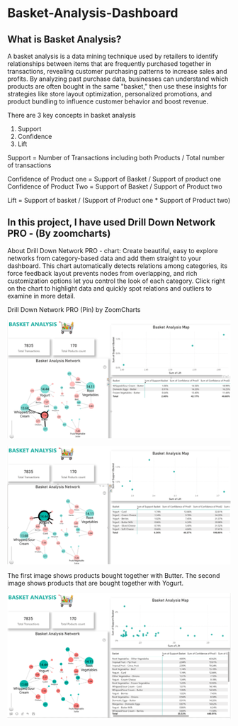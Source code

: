 # Basket-Analysis-Dashboard

## What is Basket Analysis?
A basket analysis is a data mining technique used by retailers to identify relationships between items that are frequently purchased together in transactions, revealing customer purchasing patterns to increase sales and profits. By analyzing past purchase data, businesses can understand which products are often bought in the same "basket," then use these insights for strategies like store layout optimization, personalized promotions, and product bundling to influence customer behavior and boost revenue.

There are 3 key concepts in basket analysis
1.	Support
2.	Confidence
3.	Lift

Support = Number of Transactions including both Products / Total number of transactions

Confidence of Product one = Support of Basket / Support of product one
Confidence of Product Two = Support of Basket / Support of Product two

Lift = Support of basket / (Support of Product one * Support of Product two)



## In this project, I have used Drill Down Network PRO - (By zoomcharts)

About Drill Down Network PRO - chart: 
Create beautiful, easy to explore networks from category-based data and add them straight to your dashboard. This chart automatically detects relations among categories, its force feedback layout prevents nodes from overlapping, and rich customization options let you control the look of each category. Click right on the chart to highlight data and quickly spot relations and outliers to examine in more detail.

Drill Down Network PRO (Pin) by ZoomCharts

![img alt](https://github.com/nsankareswari-70/Basket-Analysis-Dashboard/blob/baaf534b9896600707371df62250b7610ed0dd32/BasketAnalysis1.png)

![img alt](https://github.com/nsankareswari-70/Basket-Analysis-Dashboard/blob/5e21c4bd4af17120dc6e40ab530b40d75c373f38/BasketAnalysis2.png)

The first image shows products bought together with Butter.
The second image shows products that are bought together with Yogurt.

![img alt](https://github.com/nsankareswari-70/Basket-Analysis-Dashboard/blob/0ee8560410376e116a028d6eb8b4192e8c84a6fb/BasketAnalysis3.png)

